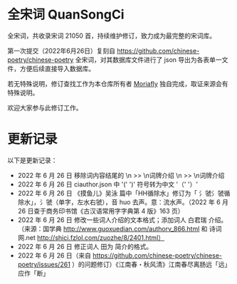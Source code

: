 # 全宋词 QuanSongCi

全宋词，共收录宋词 21050 首，持续维护修订，致力成为最完整的宋词库。

第一次提交（2022年6月26日）复刻自 https://github.com/chinese-poetry/chinese-poetry 全宋词，对其数据库文件进行了 json 导出为各表单一文件，方便后续直接导入数据库。

若无特殊说明，修订查找工作为本仓库所有者 [Moriafly](https://github.com/Moriafly) 独自完成，取证来源会有特殊说明。

欢迎大家参与此修订工作。

# 更新记录

以下是更新记录：

- 2022 年 6 月 26 日 移除词内容结尾的 \n >> \n词牌介绍 \n >> \n词牌介绍
- 2022 年 6 月 26 日 ciauthor.json 中 '(' ')' 符号转为中文 '（' '）'
- 2022 年 6 月 26 日 《摸鱼儿》吴泳 篇中「HH循除水」修订为「 氵虢氵虢循除水」，氵虢（单字，左水右虢），音 huo 去声。意：流水声。（2022 年 6 月 26 日查于商务印书馆《古汉语常用字字典第 4 版》163 页）
- 2022 年 6 月 26 日 修改一些词人介绍的文本格式；添加词人 白君瑞 介绍。（来源：国学典 http://www.guoxuedian.com/authorv_866.html 和 诗词网.net http://shici.fzlol.com/zuozhe/8/2401.html）
- 2022 年 6 月 26 日 修正词人 田为 简介的格式。
- 2022 年 6 月 26 日（来自 https://github.com/chinese-poetry/chinese-poetry/issues/261 ）的问题修订）《江南春・秋风清》江南春尽离肠远「远」应作「断」
